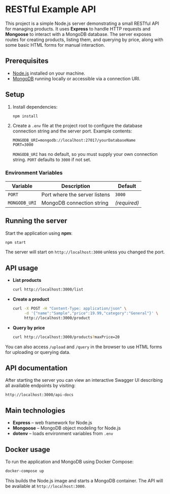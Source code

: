 # RESTful Example API

This project is a simple Node.js server demonstrating a small RESTful API for managing products. It uses **Express** to handle HTTP requests and **Mongoose** to interact with a MongoDB database. The server exposes routes for creating products, listing them, and querying by price, along with some basic HTML forms for manual interaction.

## Prerequisites

- [Node.js](https://nodejs.org/) installed on your machine.
- [MongoDB](https://www.mongodb.com/) running locally or accessible via a connection URI.

## Setup

1. Install dependencies:
   ```bash
   npm install
   ```
2. Create a `.env` file at the project root to configure the database connection string and the server port. Example contents:
   ```env
   MONGODB_URI=mongodb://localhost:27017/yourDatabaseName
   PORT=3000
   ```
   `MONGODB_URI` has no default, so you must supply your own connection string.
   `PORT` defaults to `3000` if not set.

### Environment Variables

| Variable | Description | Default |
| -------- | ----------- | ------- |
| `PORT` | Port where the server listens | `3000` |
| `MONGODB_URI` | MongoDB connection string | *(required)* |

## Running the server

Start the application using **npm**:

```bash
npm start
```

The server will start on `http://localhost:3000` unless you changed the port.

## API usage

- **List products**
  ```bash
  curl http://localhost:3000/list
  ```

- **Create a product**
  ```bash
  curl -X POST -H "Content-Type: application/json" \
       -d '{"name":"Sample","price":19.99,"category":"General"}' \
       http://localhost:3000/product
  ```

- **Query by price**
  ```bash
  curl http://localhost:3000/products?maxPrice=20
  ```

You can also access `/upload` and `/query` in the browser to use HTML forms for uploading or querying data.

## API documentation

After starting the server you can view an interactive Swagger UI describing all available endpoints by visiting:

```
http://localhost:3000/api-docs
```

## Main technologies

- **Express** – web framework for Node.js
- **Mongoose** – MongoDB object modeling for Node.js
- **dotenv** – loads environment variables from `.env`


## Docker usage

To run the application and MongoDB using Docker Compose:

```bash
docker-compose up
```

This builds the Node.js image and starts a MongoDB container. The API will be available at `http://localhost:3000`.

